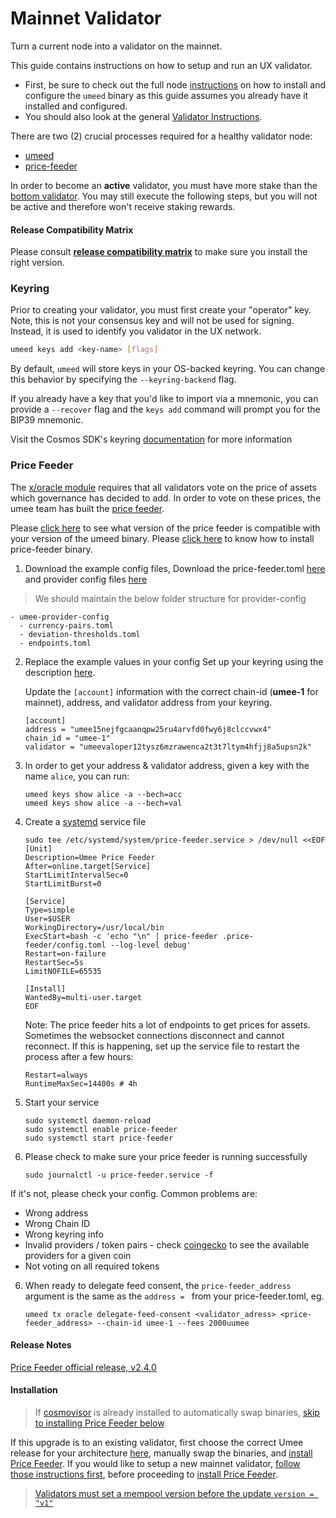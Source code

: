 # Mainnet Validator

Turn a current node into a validator on the mainnet.

This guide contains instructions on how to setup and run an UX validator.

- First, be sure to check out the full node [instructions](installing-UX-node.md) on how to install and configure the `umeed` binary as this guide assumes you already have it installed and configured.
- You should also look at the general [Validator Instructions](https://github.com/umee-network/umee/blob/main/docs/VALIDATOR.md).

There are two (2) crucial processes required for a healthy validator node:

- [umeed](installing-UX-node.md)
- [price-feeder](#price-feeder)

In order to become an **active** validator, you must have more stake than the [bottom validator](https://www.mintscan.io/umee/validators). You may still execute the following steps, but you will not be active and therefore won't receive staking rewards.

#### Release Compatibility Matrix

Please consult [**release compatibility matrix**](https://github.com/umee-network/umee/#release-compatibility-matrix) to make sure you install the right version.

### Keyring

Prior to creating your validator, you must first create your "operator" key. Note, this is not your consensus key and will not be used for signing. Instead, it is used to identify you validator in the UX network.

```bash
umeed keys add <key-name> [flags]
```

By default, `umeed` will store keys in your OS-backed keyring. You can change this behavior by specifying the `--keyring-backend` flag.

If you already have a key that you'd like to import via a mnemonic, you can provide a `--recover` flag and the `keys add` command will prompt you for the BIP39 mnemonic.

Visit the Cosmos SDK's keyring [documentation](https://docs.cosmos.network/v0.47/user/run-node/keyring) for more information

### Price Feeder

The [x/oracle module](https://github.com/umee-network/umee/blob/v6.3.0/x/oracle/README.md) requires that all validators vote on the price of assets which governance has decided to add. In order to vote on these prices, the umee team has built the [price feeder](https://github.com/ojo-network/price-feeder/tree/umee/v2.4.0).

Please [click here](https://github.com/umee-network/umee#release-compatibility-matrix) to see what version of the price feeder is compatible with your version of the umeed binary.
Please [click here](https://github.com/umee-network/umee/blob/main/VALIDATOR.md#price-feeder) to know how to install price-feeder binary.

1. Download the example config files, Download the price-feeder.toml [here](https://github.com/ojo-network/price-feeder/blob/umee/v2.4.0/price-feeder.example.toml) and provider config files [here](https://github.com/ojo-network/price-feeder/tree/umee/v2.4.0/umee-provider-config)

> We should maintain the below folder structure for provider-config

    - umee-provider-config
      - currency-pairs.toml
      - deviation-thresholds.toml
      - endpoints.toml

2.  Replace the example values in your config
    Set up your keyring using the description [here](https://github.com/umee-network/umee/tree/main/price-feeder#keyring-1).

    Update the `[account]` information with the correct chain-id (**umee-1** for mainnet), address, and validator address from your keyring.

        [account]
        address = "umee15nejfgcaanqpw25ru4arvfd0fwy6j8clccvwx4"
        chain_id = "umee-1"
        validator = "umeevaloper12tysz6mzrawenca2t3t7ltym4hfjj8a5upsn2k"

3.  In order to get your address & validator address, given a key with the name `alice`, you can run:

        umeed keys show alice -a --bech=acc
        umeed keys show alice -a --bech=val

4.  Create a [systemd](https://systemd.io/) service file

        sudo tee /etc/systemd/system/price-feeder.service > /dev/null <<EOF
        [Unit]
        Description=Umee Price Feeder
        After=online.target[Service]
        StartLimitIntervalSec=0
        StartLimitBurst=0

        [Service]
        Type=simple
        User=$USER
        WorkingDirectory=/usr/local/bin
        ExecStart=bash -c 'echo "\n" | price-feeder .price-feeder/config.toml --log-level debug'
        Restart=on-failure
        RestartSec=5s
        LimitNOFILE=65535

        [Install]
        WantedBy=multi-user.target
        EOF

    Note: The price feeder hits a lot of endpoints to get prices for assets. Sometimes the websocket connections disconnect and cannot reconnect. If this is happening, set up the service file to restart the process after a few hours:

        Restart=always
        RuntimeMaxSec=14400s # 4h

5.  Start your service

        sudo systemctl daemon-reload
        sudo systemctl enable price-feeder
        sudo systemctl start price-feeder

6.  Please check to make sure your price feeder is running successfully

        sudo journalctl -u price-feeder.service -f

If it's not, please check your config. Common problems are:

- Wrong address
- Wrong Chain ID
- Wrong keyring info
- Invalid providers / token pairs - check [coingecko](https://www.coingecko.com/en/coins/umee#markets) to see the available providers for a given coin
- Not voting on all required tokens

6.  When ready to delegate feed consent, the `price-feeder_address` argument is the same as the `address = ` from your price-feeder.toml, eg.

        umeed tx oracle delegate-feed-consent <validator_adress> <price-feeder_address> --chain-id umee-1 --fees 2000uumee

#### Release Notes

[Price Feeder official release, v2.4.0](https://github.com/ojo-network/price-feeder/releases/tag/umee%2Fv2.4.0)

#### Installation

> If [cosmovisor](/developers/joining-mainnet.html#cosmovisor) is already installed to automatically swap binaries, [skip to installing Price Feeder below](#price-feeder).

If this upgrade is to an existing validator, first choose the correct Umee release for your architecture [here](https://github.com/umee-network/umee/releases/), manually swap the binaries, and [install Price Feeder](#price-feeder).
If you would like to setup a new mainnet validator, [follow those instructions first](#mainnet-validator), before proceeding to [install Price Feeder](#price-feeder).

> [Validators must set a mempool version before the update `version = "v1"`](https://github.com/umee-network/umee/pull/1427/files)
